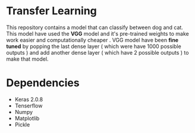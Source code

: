 Transfer Learning 
===================
This repository contains a model that can classify between dog and cat.  This model have used the **VGG** model and it's pre-trained weights  to make work easier and computationally cheaper . VGG model have been **fine tuned** by popping the last dense layer ( which were have 1000 possible outputs  ) and add another dense layer ( which have 2 possible outputs  ) to make that model. 

Dependencies
===================
* Keras 2.0.8
* Tenserflow
* Numpy
* Matplotlib
* Pickle

